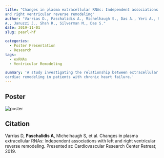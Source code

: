 ```yaml
---
title: "Changes in plasma extracellular RNAs: Independent associations with left
and right ventricular reverse remodeling"
author: "Varrias D., Paschalidis A., Michelhaugh S., Das A., Yeri A., Spahillari
A., Januzzi J., Shah R., Silverman M., Das S."
date: 2019-11-01
slug: pearl-hf

categories:
  - Poster Presentation
  - Research
tags:
  - exRNAs
  - Ventricular Remodeling

summary: 'A study investigating the relationship between extracellular RNAs and
cardiac remodeling in patients with chronic heart failure.'
---
```


## Poster

![poster](poster.png)

## Citation

Varrias D, **Paschalidis A**, Michelhaugh S, et al. Changes in plasma
extracellular RNAs: Independent associations with left and right ventricular
reverse remodeling. Presented at: Cardiovascular Research Center Retreat; 2019.

<!---
```bibtex
@misc{varrias_changes_2019,
	title = {Changes in plasma extracellular {RNAs}: {Independent} associations with left and right ventricular reverse remodeling},
	author = {Varrias, Dimitrios and Paschalidis, Aris and Michelhaugh, Sam and Das, Avash and Yeri, Ashish and Spahillari, Aferdita and Januzzi, James and Shah, Ravi and Silverman, Mike and Das, Saumya},
	year = {2019},
	annote = {Poster Presentation, Cardiovascular Research Center Retreat},
}
```
--->
